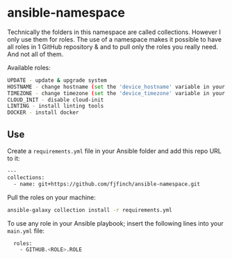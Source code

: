 # ansible-namespace
Technically the folders in this namespace are called collections. However I only use them for roles. The use of a namespace makes it possible to have all roles in 1 GitHub repository & and to pull only the roles you really need. And not all of them.

Available roles:
```bash
UPDATE - update & upgrade system
HOSTNAME - change hostname (set the 'device_hostname' variable in your playbook)
TIMEZONE - change timezone (set the 'device_timezone' variable in your playbook)
CLOUD_INIT - disable cloud-init
LINTING - install linting tools
DOCKER - install docker
```

## Use
Create a `requirements.yml` file in your Ansible folder and add this repo URL to it:
```bash
---
collections:
  - name: git+https://github.com/fjfinch/ansible-namespace.git
```

Pull the roles on your machine:
```bash
ansible-galaxy collection install -r requirements.yml
```

To use any role in your Ansible playbook; insert the following lines into your `main.yml` file:
```bash
  roles:
    - GITHUB.<ROLE>.ROLE
```
